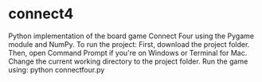 # connect4
Python implementation of the board game Connect Four using the Pygame module and NumPy. 
To run the project:
  First, download the project folder.
  Then, open Command Prompt if you're on Windows or Terminal for Mac.
  Change the current working directory to the project folder.
  Run the game using: python connectfour.py
